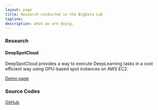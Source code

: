```yaml
---
layout: page
title: Research conducted in the BigData Lab
tagline:  
description: what we are doing.
---
```

### Research

#### DeepSpotCloud
DeepSpotCloud provides a way to execute DeepLearning tasks in a cost efficient way using GPU-based spot instances on AWS EC2.

[Demo page](/research/deep-spot-cloud/) 

### Source Codes
[GitHub](https://github.com/kmu-bigdata)

